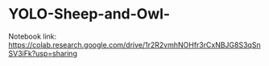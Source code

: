 # YOLO-Sheep-and-Owl-

Notebook link: https://colab.research.google.com/drive/1r2R2vmhNOHfr3rCxNBJG8S3qSnSV3iFk?usp=sharing
